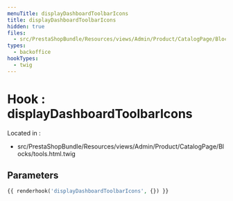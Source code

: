 ```yaml
---
menuTitle: displayDashboardToolbarIcons
title: displayDashboardToolbarIcons
hidden: true
files:
  - src/PrestaShopBundle/Resources/views/Admin/Product/CatalogPage/Blocks/tools.html.twig
types:
  - backoffice
hookTypes:
  - twig
---
```


# Hook : displayDashboardToolbarIcons

Located in :

  - src/PrestaShopBundle/Resources/views/Admin/Product/CatalogPage/Blocks/tools.html.twig

## Parameters

```php
{{ renderhook('displayDashboardToolbarIcons', {}) }}
```